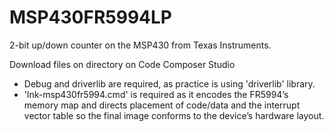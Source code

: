 # MSP430FR5994LP
2-bit up/down counter on the MSP430 from Texas Instruments.

Download files on directory on Code Composer Studio
- Debug and driverlib are required, as practice is using 'driverlib' library.
- 'lnk-msp430fr5994.cmd' is required as it encodes the FR5994’s memory map and directs placement of code/data and the interrupt vector table so the final image conforms to the device’s hardware layout.
